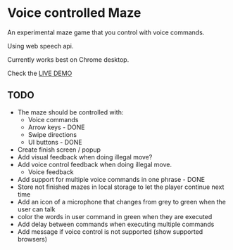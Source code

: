 # Voice controlled Maze

An experimental maze game that you control with voice commands.

Using web speech api.

Currently works best on Chrome desktop.

Check the [LIVE DEMO](https://dimshik100.github.io/voice-controlled-maze/)


## TODO

- The maze should be controlled with:
  - Voice commands
  - Arrow keys - DONE
  - Swipe directions
  - UI buttons - DONE
- Create finish screen / popup
- Add visual feedback when doing illegal move?
- Add voice control feedback when doing illegal move.
  - Voice feedback
- Add support for multiple voice commands in one phrase - DONE
- Store not finished mazes in local storage to let the player continue next time
- Add an icon of a microphone that changes from grey to green when the user can talk
- color the words in user command in green when they are executed
- Add delay between commands when executing multiple commands
- Add message if voice control is not supported (show supported browsers)
